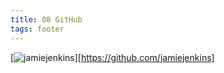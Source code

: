 ```yaml
---
title: 08 GitHub
tags: footer
---
```

[![jamiejenkins](/images/github.svg)][https://github.com/jamiejenkins]
